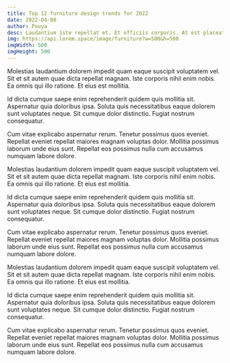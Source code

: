 ```yaml
---
title: Top 12 furniture design trends for 2022
date: 2022-04-08
author: Pouya
desc: Laudantium iste repellat et. Et officiis corporis. At est placeat voluptas aut. Soluta dolor quae quae tempora. Voluptatibus quibusdam natus. Facilis ea repellendus expedita voluptatum rerum autem.
img: https://api.lorem.space/image/furniture?w=500&h=500
imgWidth: 500
imgHeight: 500
---
```


Molestias laudantium dolorem impedit quam eaque suscipit voluptatem vel. Sit et sit autem quae dicta repellat magnam. Iste corporis nihil enim nobis. Ea omnis qui illo ratione. Et eius est mollitia.

Id dicta cumque saepe enim reprehenderit quidem quis mollitia sit. Aspernatur quia doloribus ipsa. Soluta quis necessitatibus eaque dolorem sunt voluptates neque. Sit cumque dolor distinctio. Fugiat nostrum consequatur.

Cum vitae explicabo aspernatur rerum. Tenetur possimus quos eveniet. Repellat eveniet repellat maiores magnam voluptas dolor. Mollitia possimus laborum unde eius sunt. Repellat eos possimus nulla cum accusamus numquam labore dolore.

Molestias laudantium dolorem impedit quam eaque suscipit voluptatem vel. Sit et sit autem quae dicta repellat magnam. Iste corporis nihil enim nobis. Ea omnis qui illo ratione. Et eius est mollitia.

Id dicta cumque saepe enim reprehenderit quidem quis mollitia sit. Aspernatur quia doloribus ipsa. Soluta quis necessitatibus eaque dolorem sunt voluptates neque. Sit cumque dolor distinctio. Fugiat nostrum consequatur.

Cum vitae explicabo aspernatur rerum. Tenetur possimus quos eveniet. Repellat eveniet repellat maiores magnam voluptas dolor. Mollitia possimus laborum unde eius sunt. Repellat eos possimus nulla cum accusamus numquam labore dolore.

Molestias laudantium dolorem impedit quam eaque suscipit voluptatem vel. Sit et sit autem quae dicta repellat magnam. Iste corporis nihil enim nobis. Ea omnis qui illo ratione. Et eius est mollitia.

Id dicta cumque saepe enim reprehenderit quidem quis mollitia sit. Aspernatur quia doloribus ipsa. Soluta quis necessitatibus eaque dolorem sunt voluptates neque. Sit cumque dolor distinctio. Fugiat nostrum consequatur.

Cum vitae explicabo aspernatur rerum. Tenetur possimus quos eveniet. Repellat eveniet repellat maiores magnam voluptas dolor. Mollitia possimus laborum unde eius sunt. Repellat eos possimus nulla cum accusamus numquam labore dolore.
